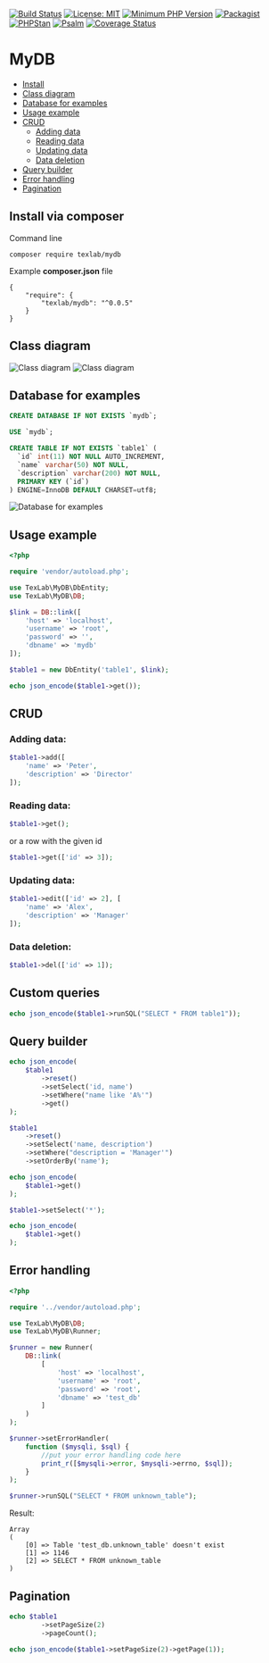 [![Build Status](https://travis-ci.com/andy-aa/mydb.svg?branch=master)](https://travis-ci.com/andy-aa/mydb)
[![License: MIT](https://img.shields.io/badge/License-MIT-brightgreen.svg?style=flat-square)](https://opensource.org/licenses/MIT)
[![Minimum PHP Version](https://img.shields.io/badge/php-%3E%3D%207.1-8892BF.svg?style=flat-square)](https://php.net/)
[![Packagist](https://img.shields.io/packagist/vpre/texlab/mydb.svg?style=flat-square)](https://packagist.org/packages/texlab/mydb)
[![PHPStan](https://img.shields.io/badge/PHPStan-level%208-brightgreen.svg?style=flat-square)](https://phpstan.org/)
[![Psalm](https://img.shields.io/badge/Psalm-Level%202-brightgreen.svg?style=flat-square)](https://psalm.dev/) 
[![Coverage Status](https://img.shields.io/coveralls/github/andy-aa/mydb/master.svg?style=flat-square)](https://coveralls.io/github/andy-aa/mydb?branch=master)

# MyDB

- [Install](#install-via-composer)
- [Class diagram](#class-diagram)
- [Database for examples](#database-for-examples)
- [Usage example](#usage-example)
- [CRUD](#crud)
    - [Adding data](#adding-data)
    - [Reading data](#reading-data)
    - [Updating data](#updating-data)
    - [Data deletion](#data-deletion)
- [Query builder](#query-builder)
- [Error handling](#error-handling)
- [Pagination](#pagination)



## Install via composer

Command line
```
composer require texlab/mydb
```
Example **composer.json** file
```
{
    "require": {
        "texlab/mydb": "^0.0.5"
    }
}
```

## Class diagram
![Class diagram](https://user-images.githubusercontent.com/46691193/73173964-abc3a380-4117-11ea-99b1-9424892a2fcd.png)
![Class diagram](https://user-images.githubusercontent.com/46691193/73174260-5b991100-4118-11ea-8fff-eab60f969af9.png)

## Database for examples
```sql
CREATE DATABASE IF NOT EXISTS `mydb`;

USE `mydb`;

CREATE TABLE IF NOT EXISTS `table1` (
  `id` int(11) NOT NULL AUTO_INCREMENT,
  `name` varchar(50) NOT NULL,
  `description` varchar(200) NOT NULL,
  PRIMARY KEY (`id`)
) ENGINE=InnoDB DEFAULT CHARSET=utf8;
```

![Database for examples](https://user-images.githubusercontent.com/46691193/73180546-8b4f1580-4126-11ea-85c8-e75731668e7a.png)

## Usage example

```php
<?php

require 'vendor/autoload.php';

use TexLab\MyDB\DbEntity;
use TexLab\MyDB\DB;

$link = DB::link([
    'host' => 'localhost',
    'username' => 'root',
    'password' => '',
    'dbname' => 'mydb'
]);

$table1 = new DbEntity('table1', $link);

echo json_encode($table1->get());
```

## CRUD
### Adding data:
```php
$table1->add([
    'name' => 'Peter',
    'description' => 'Director'
]);
```

### Reading data:
```php
$table1->get();
```
or a row with the given id

```php
$table1->get(['id' => 3]);
```

### Updating data:
```php
$table1->edit(['id' => 2], [
    'name' => 'Alex',
    'description' => 'Manager'
]);
```

### Data deletion:
```php
$table1->del(['id' => 1]);
```
## Custom queries

```php
echo json_encode($table1->runSQL("SELECT * FROM table1"));
```
## Query builder

```php
echo json_encode(
    $table1
        ->reset()
        ->setSelect('id, name')
        ->setWhere("name like 'A%'")
        ->get()
);
```

```php
$table1
    ->reset()
    ->setSelect('name, description')
    ->setWhere("description = 'Manager'")
    ->setOrderBy('name');

echo json_encode(
    $table1->get()
);

$table1->setSelect('*');

echo json_encode(
    $table1->get()
);
```
## Error handling

```php
<?php

require '../vendor/autoload.php';

use TexLab\MyDB\DB;
use TexLab\MyDB\Runner;

$runner = new Runner(
    DB::link(
        [
            'host' => 'localhost',
            'username' => 'root',
            'password' => 'root',
            'dbname' => 'test_db'
        ]
    )
);

$runner->setErrorHandler(
    function ($mysqli, $sql) {
        //put your error handling code here
        print_r([$mysqli->error, $mysqli->errno, $sql]);
    }
);

$runner->runSQL("SELECT * FROM unknown_table");
```
Result:
```
Array
(
    [0] => Table 'test_db.unknown_table' doesn't exist
    [1] => 1146
    [2] => SELECT * FROM unknown_table
)
```
## Pagination

```php
echo $table1
        ->setPageSize(2)
        ->pageCount();
```

```php
echo json_encode($table1->setPageSize(2)->getPage(1));
```




